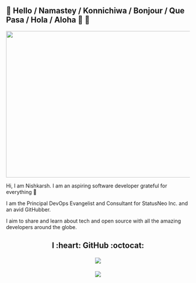 ## :wave: Hello / Namastey / Konnichiwa / Bonjour / Que Pasa / Hola / Aloha :sparkling_heart: :wave:

<p align=center><img align="center" height=400 width=900 src="https://github.com/NishkarshRaj/NishkarshRaj/blob/master/img/covert.png" /></p>

Hi, I am Nishkarsh. I am an aspiring software developer grateful for everything :pray:

I am the Principal DevOps Evangelist and Consultant for StatusNeo Inc. and an avid GitHubber.

I aim to share and learn about tech and open source with all the amazing developers around the globe.

<h2 align=center> I :heart: GitHub :octocat: </p>

<p align=center><img align="center" src="https://github-readme-stats.vercel.app/api?username=nishkarshraj&count_private=true&theme=merko" /></p>

<p align=center><img align="center" src="https://github-readme-streak-stats.herokuapp.com/?user=nishkarshraj&" /></p>
